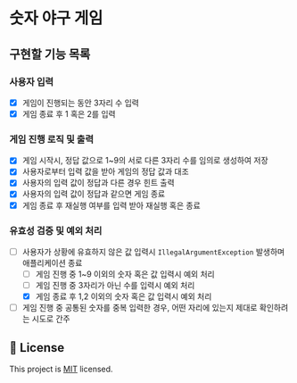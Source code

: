 # 숫자 야구 게임

## 구현할 기능 목록

### 사용자 입력

- [x] 게임이 진행되는 동안 3자리 수 입력
- [x] 게임 종료 후 1 혹은 2를 입력

### 게임 진행 로직 및 출력

- [x] 게임 시작시, 정답 값으로 1~9의 서로 다른 3자리 수를 임의로 생성하여 저장
- [x] 사용자로부터 입력 값을 받아 게임의 정답 값과 대조
- [x] 사용자의 입력 값이 정답과 다른 경우 힌트 출력
- [x] 사용자의 입력 값이 정답과 같으면 게임 종료
- [x] 게임 종료 후 재실행 여부를 입력 받아 재실행 혹은 종료

### 유효성 검증 및 예외 처리

- [ ] 사용자가 상황에 유효하지 않은 값 입력시 `IllegalArgumentException` 발생하며 애플리케이션 종료
  - [ ] 게임 진행 중 1~9 이외의 숫자 혹은 값 입력시 예외 처리
  - [ ] 게임 진행 중 3자리가 아닌 수를 입력시 예외 처리
  - [x] 게임 종료 후 1,2 이외의 숫자 혹은 값 입력시 예외 처리
- [ ] 게임 진행 중 공통된 숫자를 중복 입력한 경우, 어떤 자리에 있는지 제대로 확인하려는 시도로 간주

## 📝 License

This project is [MIT](https://github.com/woowacourse/java-baseball-precourse/blob/master/LICENSE) licensed.
